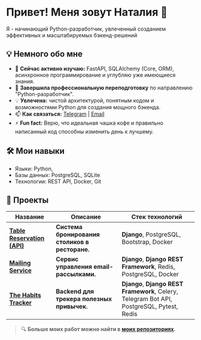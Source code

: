 # Привет! Меня зовут Наталия 👋

Я - начинающий Python-разработчик, увлеченный созданием эффективных и масштабируемых бэкенд-решений

## 💡 Немного обо мне
- 🌱 **Сейчас активно изучаю:** FastAPI, SQLAlchemy (Core, ORM), асинхронное программирование и углубляю уже имеющиеся знания.
- 💼 **Завершила профессиональную переподготовку** по направлению "Python-разработчик".
- 💡 **Увлечена:** чистой архитектурой, понятным кодом и возможностями Python для создания мощного бэкенда.
- 📫 **Как связаться:** [Telegram](https://t.me/NataliaYep) | [Email](mailto:epif97@mail.ru)
- ⚡ **Fun fact:** Верю, что идеальная чашка кофе и правильно написанный код способны изменить день к лучшему.


## 🛠 Мои навыки
- Языки: Python,
- Базы данных: PostgreSQL, SQLite
- Технологии: REST API, Docker, Git

## 📂 Проекты

Название | Описание | Стек технологий
-------- | ----------- | --------
[**Table Reservation (API)**](https://github.com/Natalia-Epifanova/Table_reservation) | **Система бронирования столиков в ресторане.** | **Django**, PostgreSQL, Bootstrap, Docker
[**Mailing Service**](https://github.com/Natalia-Epifanova/mailing_service) | **Сервис управления email-рассылками.** | **Django**, **Django REST Framework**, Redis, PostgreSQL, Docker
[**The Habits Tracker**](https://github.com/Natalia-Epifanova/The_habits_project) | **Backend для трекера полезных привычек.** | **Django**, **Django REST Framework**, Celery, Telegram Bot API, PostgreSQL, Pytest, Redis

> 🔍 **Больше моих работ можно найти в [моих репозиториях](https://github.com/Natalia-Epifanova?tab=repositories).**
